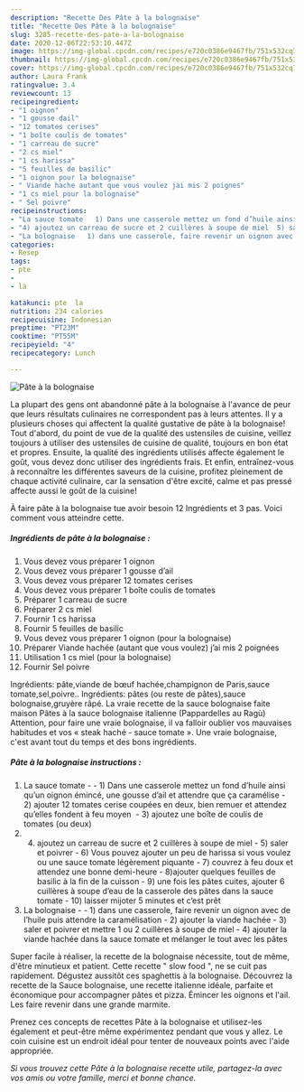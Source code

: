 ```yaml
---
description: "Recette Des Pâte à la bolognaise"
title: "Recette Des Pâte à la bolognaise"
slug: 3285-recette-des-pate-a-la-bolognaise
date: 2020-12-06T22:53:10.447Z
image: https://img-global.cpcdn.com/recipes/e720c0386e9467fb/751x532cq70/pate-a-la-bolognaise-photo-principale-de-la-recette.jpg
thumbnail: https://img-global.cpcdn.com/recipes/e720c0386e9467fb/751x532cq70/pate-a-la-bolognaise-photo-principale-de-la-recette.jpg
cover: https://img-global.cpcdn.com/recipes/e720c0386e9467fb/751x532cq70/pate-a-la-bolognaise-photo-principale-de-la-recette.jpg
author: Laura Frank
ratingvalue: 3.4
reviewcount: 13
recipeingredient:
- "1 oignon"
- "1 gousse dail"
- "12 tomates cerises"
- "1 boîte coulis de tomates"
- "1 carreau de sucre"
- "2 cs miel"
- "1 cs harissa"
- "5 feuilles de basilic"
- "1 oignon pour la bolognaise"
- " Viande hache autant que vous voulez jai mis 2 poignes"
- "1 cs miel pour la bolognaise"
- " Sel poivre"
recipeinstructions:
- "La sauce tomate   1) Dans une casserole mettez un fond d’huile ainsi qu’un oignon émincé, une gousse d’ail et attendre que ça caramélise  2) ajouter 12 tomates cerise coupées en deux, bien remuer et attendez qu’elles fondent à feu moyen  3) ajoutez une boîte de coulis de tomates (ou deux)"
- "4) ajoutez un carreau de sucre et 2 cuillères à soupe de miel  5) saler et poivrer 6) Vous pouvez ajouter un peu de harissa si vous voulez ou une sauce tomate légèrement piquante  7) couvrez à feu doux et attendez une bonne demi-heure 8)ajouter quelques feuilles de basilic à la fin de la cuisson 9) une fois les pâtes cuites, ajouter 6 cuillères à soupe d’eau de la casserole des pâtes dans la sauce tomate 10) laisser mijoter 5 minutes et c’est prêt"
- "La bolognaise   1) dans une casserole, faire revenir un oignon avec de l’huile puis attendre la caramélisation  2) ajouter la viande hachée  3) saler et poivrer et mettre 1 ou 2 cuillères à soupe de miel 4) ajouter la viande hachée dans la sauce tomate et mélanger le tout avec les pâtes"
categories:
- Resep
tags:
- pte
- 
- la

katakunci: pte  la 
nutrition: 234 calories
recipecuisine: Indonesian
preptime: "PT23M"
cooktime: "PT55M"
recipeyield: "4"
recipecategory: Lunch

---
```



![Pâte à la bolognaise](https://img-global.cpcdn.com/recipes/e720c0386e9467fb/751x532cq70/pate-a-la-bolognaise-photo-principale-de-la-recette.jpg)

La plupart des gens ont abandonné pâte à la bolognaise à l'avance de peur que leurs résultats culinaires ne correspondent pas à leurs attentes. Il y a plusieurs choses qui affectent la qualité gustative de pâte à la bolognaise! Tout d'abord, du point de vue de la qualité des ustensiles de cuisine, veillez toujours à utiliser des ustensiles de cuisine de qualité, toujours en bon état et propres. Ensuite, la qualité des ingrédients utilisés affecte également le goût, vous devez donc utiliser des ingrédients frais. Et enfin, entraînez-vous à reconnaître les différentes saveurs de la cuisine, profitez pleinement de chaque activité culinaire, car la sensation d'être excité, calme et pas pressé affecte aussi le goût de la cuisine!

<!--inarticleads1-->

À faire pâte à la bolognaise tue avoir besoin 12 Ingrédients et 3 pas. Voici comment vous atteindre cette.

##### Ingrédients de pâte à la bolognaise :

1. Vous devez vous préparer 1 oignon
1. Vous devez vous préparer 1 gousse d’ail
1. Vous devez vous préparer 12 tomates cerises
1. Vous devez vous préparer 1 boîte coulis de tomates
1. Préparer 1 carreau de sucre
1. Préparer 2 cs miel
1. Fournir 1 cs harissa
1. Fournir 5 feuilles de basilic
1. Vous devez vous préparer 1 oignon (pour la bolognaise)
1. Préparer  Viande hachée (autant que vous voulez) j’ai mis 2 poignées
1. Utilisation 1 cs miel (pour la bolognaise)
1. Fournir  Sel poivre


Ingrédients: pâte,viande de bœuf hachée,champignon de Paris,sauce tomate,sel,poivre.. Ingrédients: pâtes (ou reste de pâtes),sauce bolognaise,gruyère râpé. La vraie recette de la sauce bolognaise faite maison Pâtes à la sauce bolognaise italienne (Pappardelles au Ragù) Attention, pour faire une vraie bolognaise, il va falloir oublier vos mauvaises habitudes et vos « steak haché - sauce tomate ». Une vraie bolognaise, c&#39;est avant tout du temps et des bons ingrédients. 

<!--inarticleads2-->

##### Pâte à la bolognaise instructions :

1. La sauce tomate  -  - 1) Dans une casserole mettez un fond d’huile ainsi qu’un oignon émincé, une gousse d’ail et attendre que ça caramélise  - 2) ajouter 12 tomates cerise coupées en deux, bien remuer et attendez qu’elles fondent à feu moyen  - 3) ajoutez une boîte de coulis de tomates (ou deux)
1. 4) ajoutez un carreau de sucre et 2 cuillères à soupe de miel  - 5) saler et poivrer - 6) Vous pouvez ajouter un peu de harissa si vous voulez ou une sauce tomate légèrement piquante  - 7) couvrez à feu doux et attendez une bonne demi-heure - 8)ajouter quelques feuilles de basilic à la fin de la cuisson - 9) une fois les pâtes cuites, ajouter 6 cuillères à soupe d’eau de la casserole des pâtes dans la sauce tomate - 10) laisser mijoter 5 minutes et c’est prêt
1. La bolognaise  -  - 1) dans une casserole, faire revenir un oignon avec de l’huile puis attendre la caramélisation  - 2) ajouter la viande hachée  - 3) saler et poivrer et mettre 1 ou 2 cuillères à soupe de miel - 4) ajouter la viande hachée dans la sauce tomate et mélanger le tout avec les pâtes


Super facile à réaliser, la recette de la bolognaise nécessite, tout de même, d&#39;être minutieux et patient. Cette recette &#34; slow food &#34;, ne se cuit pas rapidement. Dégustez aussitôt ces spaghettis à la bolognaise. Découvrez la recette de la Sauce bolognaise, une recette italienne idéale, parfaite et économique pour accompagner pâtes et pizza. Émincer les oignons et l&#39;ail. Les faire revenir dans une grande marmite. 

<!--inarticleads1-->

<p>
Prenez ces concepts de recettes Pâte à la bolognaise et utilisez-les également et peut-être même expérimentez pendant que vous y allez. Le coin cuisine est un endroit idéal pour tenter de nouveaux points avec l'aide appropriée.
</p>

<p>
<i>Si vous trouvez cette Pâte à la bolognaise recette utile, partagez-la avec vos amis ou votre famille, merci et bonne chance.</i>
</p>
